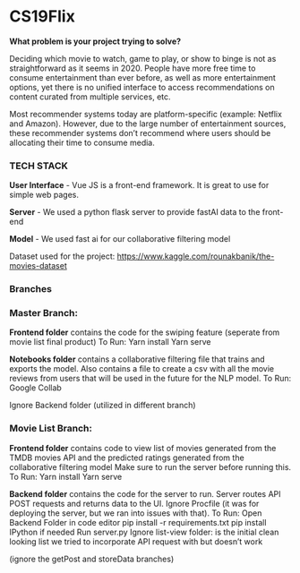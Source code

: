 # CS19Flix
**What problem is your project trying to solve?**

Deciding which movie to watch, game to play, or show to binge is not as straightforward as it seems in 2020. People have more free time to consume entertainment than ever before, as well as more entertainment options, yet there is no unified interface to access recommendations on content curated from multiple services, etc.

Most recommender systems today are platform-specific (example: Netflix and Amazon). However, due to the large number of entertainment sources, these recommender systems don’t recommend where users should be allocating their time to consume media.

### TECH STACK
**User Interface** - Vue JS is a front-end framework. It is great to use for simple web pages.

**Server** - We used a python flask server to provide fastAI data to the front-end

**Model** - We used fast ai for our collaborative filtering model

Dataset used for the project: https://www.kaggle.com/rounakbanik/the-movies-dataset

### Branches

### Master Branch: 

**Frontend folder** contains the code for the swiping feature (seperate from movie list final product)
To Run: Yarn install
	  Yarn serve

**Notebooks folder** contains a collaborative filtering file that trains and exports the model. Also contains a file to create a csv with all the movie reviews from users that will be used in the future for the NLP model. 
To Run: Google Collab

Ignore Backend folder (utilized in different branch)


### Movie List Branch:
**Frontend folder** contains code to view list of movies generated from the TMDB movies API and the predicted ratings generated from the collaborative filtering model
Make sure to run the server before running this.
To Run: Yarn install
	  Yarn serve


**Backend folder** contains the code for the server to run. Server routes API POST requests and returns data to the UI.
Ignore Procfile (it was for deploying the server, but we ran into issues with that).
To Run: 
Open Backend Folder in code editor
pip install -r requirements.txt
   	  pip install IPython if needed
Run server.py
Ignore list-view folder: is the initial clean looking list we tried to incorporate API request with but doesn’t work

(ignore the getPost and storeData branches)


